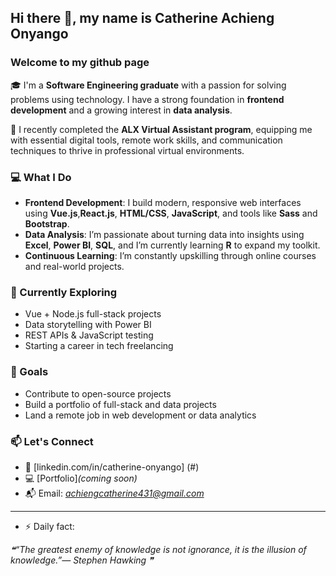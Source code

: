 ## Hi there 👋, my name is Catherine Achieng Onyango


### Welcome to my github page

🎓 I'm a **Software Engineering graduate** with a passion for solving problems using technology. I have a strong foundation in **frontend development** and a growing interest in **data analysis**.

🚀 I recently completed the **ALX Virtual Assistant program**, equipping me with essential digital tools, remote work skills, and communication techniques to thrive in professional virtual environments.

### 💻 What I Do
- **Frontend Development**: I build modern, responsive web interfaces using **Vue.js**,**React.js**, **HTML/CSS**, **JavaScript**, and tools like **Sass** and **Bootstrap**.
- **Data Analysis**: I’m passionate about turning data into insights using **Excel**, **Power BI**, **SQL**, and I’m currently learning **R** to expand my toolkit.
- **Continuous Learning**: I’m constantly upskilling through online courses and real-world projects.

### 🌱 Currently Exploring
- Vue + Node.js full-stack projects  
- Data storytelling with Power BI  
- REST APIs & JavaScript testing  
- Starting a career in tech freelancing

### 📌 Goals
- Contribute to open-source projects
- Build a portfolio of full-stack and data projects
- Land a remote job in web development or data analytics

### 📫 Let's Connect
- 💼 [linkedin.com/in/catherine-onyango] (#)
- 💻 [Portfolio]*(coming soon)*  
- 📬 Email: *achiengcatherine431@gmail.com*

---

- ⚡ Daily fact: 
<!--STARTS_HERE_QUOTE_README-->
<i>❝“The greatest enemy of knowledge is not ignorance, it is the illusion of knowledge.”— Stephen Hawking   ❞</i>
<!--ENDS_HERE_QUOTE_README-->

